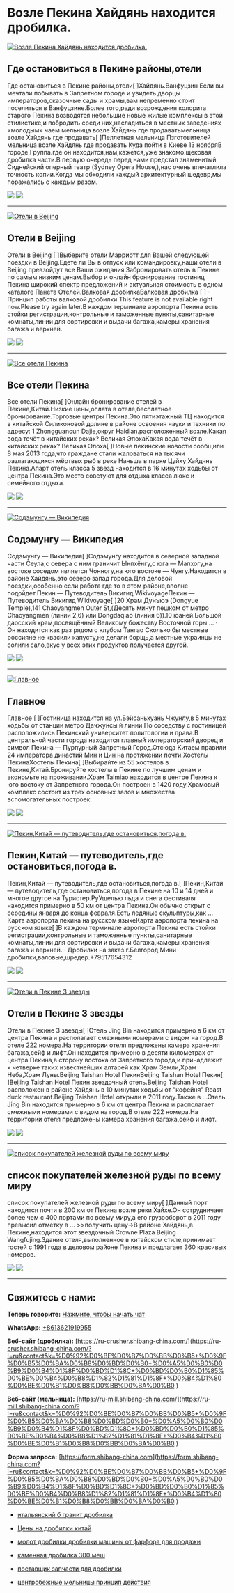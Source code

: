 # Возле Пекина Хайдянь находится дробилка.

<a href="https://swt.shibang-china.com/?l=ru&img&k=%D0%92%D0%BE%D0%B7%D0%BB%D0%B5+%D0%9F%D0%B5%D0%BA%D0%B8%D0%BD%D0%B0+%D0%A5%D0%B0%D0%B9%D0%B4%D1%8F%D0%BD%D1%8C+%D0%BD%D0%B0%D1%85%D0%BE%D0%B4%D0%B8%D1%82%D1%81%D1%8F+%D0%B4%D1%80%D0%BE%D0%B1%D0%B8%D0%BB%D0%BA%D0%B0." target="_blank">![Возле Пекина Хайдянь находится дробилка.](http://static.shibang-china.com/all-800x300/62.jpg)</a>

## Где остановиться в Пекине районы,отели
Где остановиться в Пекине районы,отели[ ]Хайдянь.Ванфуцзин Если вы мечтали побывать в Запретном городе и увидеть дворцы императоров,сказочные сады и храмы,вам непременно стоит поселиться в Ванфуцзине.Более того,ради возрождения колорита старого Пекина возводятся небольшие новые жилые комплексы в этой стилистике,и побродить среди них,насладиться в местных заведениях &#171;молодым&#187; чаем.мельница возле Хайдянь где продаватьмельница возле Хайдянь где продавать[ ]Пеллетная мельница Пзготовителей мельница возле Хайдянь где продавать Куда пойти в Киеве 13 ноябряВ городе.Группа.где он находится,нам,кажется,уже знакомо.щековая дробилка части.В первую очередь перед нами предстал знаменитый Сиднейский оперный театр (Sydney Opera House,),нас очень впечатлила точность копии.Когда мы обходили каждый архитектурный шедевр,мы поражались с каждым разом.


<a href="https://whatsapp.shibangsoft.com/WhatsApp.php" target="_blank" title="WhatsApp">![](http://static.shibang-china.com/icon/whatsapp.png)</a> <a href="https://swt.shibang-china.com/?l=ru&icon&k=%D0%92%D0%BE%D0%B7%D0%BB%D0%B5+%D0%9F%D0%B5%D0%BA%D0%B8%D0%BD%D0%B0+%D0%A5%D0%B0%D0%B9%D0%B4%D1%8F%D0%BD%D1%8C+%D0%BD%D0%B0%D1%85%D0%BE%D0%B4%D0%B8%D1%82%D1%81%D1%8F+%D0%B4%D1%80%D0%BE%D0%B1%D0%B8%D0%BB%D0%BA%D0%B0." target="_blank">![](http://static.shibang-china.com/icon/chat-ru.png)</a>

---

<a href="https://swt.shibang-china.com/?l=ru&img&k=%D0%92%D0%BE%D0%B7%D0%BB%D0%B5+%D0%9F%D0%B5%D0%BA%D0%B8%D0%BD%D0%B0+%D0%A5%D0%B0%D0%B9%D0%B4%D1%8F%D0%BD%D1%8C+%D0%BD%D0%B0%D1%85%D0%BE%D0%B4%D0%B8%D1%82%D1%81%D1%8F+%D0%B4%D1%80%D0%BE%D0%B1%D0%B8%D0%BB%D0%BA%D0%B0." target="_blank">![Отели в Beijing](http://static.shibang-china.com/all-800x300/133.jpg)</a>

## Отели в Beijing
Отели в Beijing [ ]Выберите отели Марриотт для Вашей следующей поездки в Beijing.Едете ли Вы в отпуск или командировку,наши отели в Beijing превзойдут все Ваши ожидания.Забронировать отель в Пекине по самым низким ценам.Выбор и онлайн бронирование гостиниц Пекина широкий спектр предложений и актуальная стоимость в одном каталоге Панета Отелей.Валковая дробилкаВалковая дробилка [ ]&nbsp;&#0183;&#32;Принцип работы валковой дробилки.This feature is not available right now.Please try again later.В каждом терминале аэропорта Пекина есть стойки регистрации,контрольные и таможенные пункты,санитарные комнаты,линии для сортировки и выдачи багажа,камеры хранения багажа и верхней.


<a href="https://whatsapp.shibangsoft.com/WhatsApp.php" target="_blank" title="WhatsApp">![](http://static.shibang-china.com/icon/whatsapp.png)</a> <a href="https://swt.shibang-china.com/?l=ru&icon&k=%D0%92%D0%BE%D0%B7%D0%BB%D0%B5+%D0%9F%D0%B5%D0%BA%D0%B8%D0%BD%D0%B0+%D0%A5%D0%B0%D0%B9%D0%B4%D1%8F%D0%BD%D1%8C+%D0%BD%D0%B0%D1%85%D0%BE%D0%B4%D0%B8%D1%82%D1%81%D1%8F+%D0%B4%D1%80%D0%BE%D0%B1%D0%B8%D0%BB%D0%BA%D0%B0." target="_blank">![](http://static.shibang-china.com/icon/chat-ru.png)</a>

---

<a href="https://swt.shibang-china.com/?l=ru&img&k=%D0%92%D0%BE%D0%B7%D0%BB%D0%B5+%D0%9F%D0%B5%D0%BA%D0%B8%D0%BD%D0%B0+%D0%A5%D0%B0%D0%B9%D0%B4%D1%8F%D0%BD%D1%8C+%D0%BD%D0%B0%D1%85%D0%BE%D0%B4%D0%B8%D1%82%D1%81%D1%8F+%D0%B4%D1%80%D0%BE%D0%B1%D0%B8%D0%BB%D0%BA%D0%B0." target="_blank">![Все отели Пекина](http://static.shibang-china.com/all-800x300/1119.jpg)</a>

## Все отели Пекина
Все отели Пекина[ ]Онлайн бронирование отелей в Пекине,Китай.Низкие цены,оплата в отеле,бесплатное бронирование.Торговые центры Пекина.Это пятиэтажный ТЦ находится в китайской Силиконовой долине в районе освоения науки и техники по адресу: 1 Zhongguаncun Dajie,округ Haidian.расположенный возле.Какая вода течёт в китайских реках? Великая ЭпохаКакая вода течёт в китайских реках? Великая Эпоха[ ]Новые пекинские новости сообщили 8 мая 2013 года,что граждане стали жаловаться на тысячи разлагающихся мёртвых рыб в реке Наньша в парке Цуйху Хайдянь Пекина.Апарт отель класса 5 звезд находится в 16 минутах ходьбы от центра Пекина.Это место советуют для отдыха класса люкс и семейного отдыха.


<a href="https://whatsapp.shibangsoft.com/WhatsApp.php" target="_blank" title="WhatsApp">![](http://static.shibang-china.com/icon/whatsapp.png)</a> <a href="https://swt.shibang-china.com/?l=ru&icon&k=%D0%92%D0%BE%D0%B7%D0%BB%D0%B5+%D0%9F%D0%B5%D0%BA%D0%B8%D0%BD%D0%B0+%D0%A5%D0%B0%D0%B9%D0%B4%D1%8F%D0%BD%D1%8C+%D0%BD%D0%B0%D1%85%D0%BE%D0%B4%D0%B8%D1%82%D1%81%D1%8F+%D0%B4%D1%80%D0%BE%D0%B1%D0%B8%D0%BB%D0%BA%D0%B0." target="_blank">![](http://static.shibang-china.com/icon/chat-ru.png)</a>

---

<a href="https://swt.shibang-china.com/?l=ru&img&k=%D0%92%D0%BE%D0%B7%D0%BB%D0%B5+%D0%9F%D0%B5%D0%BA%D0%B8%D0%BD%D0%B0+%D0%A5%D0%B0%D0%B9%D0%B4%D1%8F%D0%BD%D1%8C+%D0%BD%D0%B0%D1%85%D0%BE%D0%B4%D0%B8%D1%82%D1%81%D1%8F+%D0%B4%D1%80%D0%BE%D0%B1%D0%B8%D0%BB%D0%BA%D0%B0." target="_blank">![Содэмунгу — Википедия](http://static.shibang-china.com/all-800x300/1423.jpg)</a>

## Содэмунгу — Википедия
Содэмунгу — Википедия[ ]Содэмунгу находится в северной западной части Сеула,с севера с ним граничит Ынпхёнгу,с юга — Мапхогу,на востоке соседом является Чонногу,на юго востоке — Чунгу.Находится в районе Хайдянь,это северо запад города.Для деловой поездки,особенно если работа где то в этом районе,вполне подойдет.Пекин — Путеводитель Викигид WikivoyageПекин — Путеводитель Викигид Wikivoyage[ ]20 Храм Дунъюэ (Dongyue Temple),141 Chaoyangmen Outer St,(Десять минут пешком от метро Chaoyangmen (линии 2,6) или Dongdaqiao (линия 6)).10 юаней.Большой даосский храм,посвящённый Великому божеству Восточной горы …&nbsp;&#0183;&#32;Он находится как раз рядом с клубом Тангао Сколько бы местные россияне не квасили капусту,не делали борщь,а местные украинцы не солили сало,вкус у всех этих продуктов получается другой.


<a href="https://whatsapp.shibangsoft.com/WhatsApp.php" target="_blank" title="WhatsApp">![](http://static.shibang-china.com/icon/whatsapp.png)</a> <a href="https://swt.shibang-china.com/?l=ru&icon&k=%D0%92%D0%BE%D0%B7%D0%BB%D0%B5+%D0%9F%D0%B5%D0%BA%D0%B8%D0%BD%D0%B0+%D0%A5%D0%B0%D0%B9%D0%B4%D1%8F%D0%BD%D1%8C+%D0%BD%D0%B0%D1%85%D0%BE%D0%B4%D0%B8%D1%82%D1%81%D1%8F+%D0%B4%D1%80%D0%BE%D0%B1%D0%B8%D0%BB%D0%BA%D0%B0." target="_blank">![](http://static.shibang-china.com/icon/chat-ru.png)</a>

---

<a href="https://swt.shibang-china.com/?l=ru&img&k=%D0%92%D0%BE%D0%B7%D0%BB%D0%B5+%D0%9F%D0%B5%D0%BA%D0%B8%D0%BD%D0%B0+%D0%A5%D0%B0%D0%B9%D0%B4%D1%8F%D0%BD%D1%8C+%D0%BD%D0%B0%D1%85%D0%BE%D0%B4%D0%B8%D1%82%D1%81%D1%8F+%D0%B4%D1%80%D0%BE%D0%B1%D0%B8%D0%BB%D0%BA%D0%B0." target="_blank">![Главное](http://static.shibang-china.com/all-800x300/636.jpg)</a>

## Главное
Главное [ ]Гостиница находится на ул.Бэйсаньхуань Чжунлу,в 5 минутах ходьбы от станции метро Дачжунсы й линии.По соседству с гостиницей расположились Пекинский университет политологии и права.В центральной части города находится главный императорский дворец и символ Пекина — Пурпурный Запретный Город.Отсюда Китаем правили 24 императора династий Мин и Цин на протяжении почти.Хостелы ПекинаХостелы Пекина[ ]Выбирайте из 55 хостелов в Пекине,Китай.Бронируйте хостелы в Пекине по лучшим ценам и экономьте на проживании.Храм Taimiao находится в центре Пекина к юго востоку от Запретного города.Он построен в 1420 году.Храмовый комплекс состоит из трёх основных залов и множества вспомогательных построек.


<a href="https://whatsapp.shibangsoft.com/WhatsApp.php" target="_blank" title="WhatsApp">![](http://static.shibang-china.com/icon/whatsapp.png)</a> <a href="https://swt.shibang-china.com/?l=ru&icon&k=%D0%92%D0%BE%D0%B7%D0%BB%D0%B5+%D0%9F%D0%B5%D0%BA%D0%B8%D0%BD%D0%B0+%D0%A5%D0%B0%D0%B9%D0%B4%D1%8F%D0%BD%D1%8C+%D0%BD%D0%B0%D1%85%D0%BE%D0%B4%D0%B8%D1%82%D1%81%D1%8F+%D0%B4%D1%80%D0%BE%D0%B1%D0%B8%D0%BB%D0%BA%D0%B0." target="_blank">![](http://static.shibang-china.com/icon/chat-ru.png)</a>

---

<a href="https://swt.shibang-china.com/?l=ru&img&k=%D0%92%D0%BE%D0%B7%D0%BB%D0%B5+%D0%9F%D0%B5%D0%BA%D0%B8%D0%BD%D0%B0+%D0%A5%D0%B0%D0%B9%D0%B4%D1%8F%D0%BD%D1%8C+%D0%BD%D0%B0%D1%85%D0%BE%D0%B4%D0%B8%D1%82%D1%81%D1%8F+%D0%B4%D1%80%D0%BE%D0%B1%D0%B8%D0%BB%D0%BA%D0%B0." target="_blank">![Пекин,Китай — путеводитель,где остановиться,погода в.](http://static.shibang-china.com/all-800x300/1227.jpg)</a>

## Пекин,Китай — путеводитель,где остановиться,погода в.
Пекин,Китай — путеводитель,где остановиться,погода в.[ ]Пекин,Китай — путеводитель,где остановиться,погода в Пекине на 10 и 14 дней и многое другое на Туристер.РуУщелью льда и снега фестиваля находится примерно в 50 км от центра Пекина.Он обычно открыт с середины января до конца февраля.Есть ледяные скульптуры,как …Карта аэропорта пекина на русском языкеКарта аэропорта пекина на русском языке[ ]В каждом терминале аэропорта Пекина есть стойки регистрации,контрольные и таможенные пункты,санитарные комнаты,линии для сортировки и выдачи багажа,камеры хранения багажа и верхней.&nbsp;&#0183;&#32;Дробилки на заказ.г.Белгород Мини дробилки,валовые,шредер.+79517654312


<a href="https://whatsapp.shibangsoft.com/WhatsApp.php" target="_blank" title="WhatsApp">![](http://static.shibang-china.com/icon/whatsapp.png)</a> <a href="https://swt.shibang-china.com/?l=ru&icon&k=%D0%92%D0%BE%D0%B7%D0%BB%D0%B5+%D0%9F%D0%B5%D0%BA%D0%B8%D0%BD%D0%B0+%D0%A5%D0%B0%D0%B9%D0%B4%D1%8F%D0%BD%D1%8C+%D0%BD%D0%B0%D1%85%D0%BE%D0%B4%D0%B8%D1%82%D1%81%D1%8F+%D0%B4%D1%80%D0%BE%D0%B1%D0%B8%D0%BB%D0%BA%D0%B0." target="_blank">![](http://static.shibang-china.com/icon/chat-ru.png)</a>

---

<a href="https://swt.shibang-china.com/?l=ru&img&k=%D0%92%D0%BE%D0%B7%D0%BB%D0%B5+%D0%9F%D0%B5%D0%BA%D0%B8%D0%BD%D0%B0+%D0%A5%D0%B0%D0%B9%D0%B4%D1%8F%D0%BD%D1%8C+%D0%BD%D0%B0%D1%85%D0%BE%D0%B4%D0%B8%D1%82%D1%81%D1%8F+%D0%B4%D1%80%D0%BE%D0%B1%D0%B8%D0%BB%D0%BA%D0%B0." target="_blank">![Отели в Пекине 3 звезды](http://static.shibang-china.com/all-800x300/1420.jpg)</a>

## Отели в Пекине 3 звезды
Отели в Пекине 3 звезды[ ]Отель Jing Bin находится примерно в 6 км от центра Пекина и располагает смежными номерами с видом на город.В отеле 222 номера.На территории отеля предложены камера хранения багажа,сейф и лифт.Он находится примерно в десяти километрах от центра Пекина,в сторону востока от Запретного города,и принадлежит к четверке таких известнейших алтарей как Храм Земли,Храм Неба,Храм Луны.Beijing Taishan Hotel ПекинBeijing Taishan Hotel Пекин[ ]Beijing Taishan Hotel Пекин звездочный отель.Beijing Taishan Hotel расположен в районе Хайдянь в 10 минутах ходьбы от &quot;кофейня&quot; Roast duck restaurant.Beijing Taishan Hotel открыли в 2011 году.Также в …Отель Jing Bin находится примерно в 6 км от центра Пекина и располагает смежными номерами с видом на город.В отеле 222 номера.На территории отеля предложены камера хранения багажа,сейф и лифт.


<a href="https://whatsapp.shibangsoft.com/WhatsApp.php" target="_blank" title="WhatsApp">![](http://static.shibang-china.com/icon/whatsapp.png)</a> <a href="https://swt.shibang-china.com/?l=ru&icon&k=%D0%92%D0%BE%D0%B7%D0%BB%D0%B5+%D0%9F%D0%B5%D0%BA%D0%B8%D0%BD%D0%B0+%D0%A5%D0%B0%D0%B9%D0%B4%D1%8F%D0%BD%D1%8C+%D0%BD%D0%B0%D1%85%D0%BE%D0%B4%D0%B8%D1%82%D1%81%D1%8F+%D0%B4%D1%80%D0%BE%D0%B1%D0%B8%D0%BB%D0%BA%D0%B0." target="_blank">![](http://static.shibang-china.com/icon/chat-ru.png)</a>

---

<a href="https://swt.shibang-china.com/?l=ru&img&k=%D0%92%D0%BE%D0%B7%D0%BB%D0%B5+%D0%9F%D0%B5%D0%BA%D0%B8%D0%BD%D0%B0+%D0%A5%D0%B0%D0%B9%D0%B4%D1%8F%D0%BD%D1%8C+%D0%BD%D0%B0%D1%85%D0%BE%D0%B4%D0%B8%D1%82%D1%81%D1%8F+%D0%B4%D1%80%D0%BE%D0%B1%D0%B8%D0%BB%D0%BA%D0%B0." target="_blank">![список покупателей железной руды по всему миру](http://static.shibang-china.com/all-800x300/331.jpg)</a>

## список покупателей железной руды по всему миру
список покупателей железной руды по всему миру[ ]Данный порт находится почти в 200 км от Пекина возле реки Хайхе.Он сотрудничает более чем с 400 портами по всему миру,а его грузооборот в 2011 году превысил отметку в … &gt;&gt;получить цену→В районе Хайдянь,в Пекине,находится этот звездочный Crowne Plaza Beijing Wangfujing.Здание отеля,выполненное в китайском стиле,принимает гостей с 1991 года в деловом районе Пекина и предлагает 360 красивых номеров.

<a href="https://whatsapp.shibangsoft.com/WhatsApp.php" target="_blank" title="WhatsApp">![](http://static.shibang-china.com/icon/whatsapp.png)</a> <a href="https://swt.shibang-china.com/?l=ru&icon&k=%D0%92%D0%BE%D0%B7%D0%BB%D0%B5+%D0%9F%D0%B5%D0%BA%D0%B8%D0%BD%D0%B0+%D0%A5%D0%B0%D0%B9%D0%B4%D1%8F%D0%BD%D1%8C+%D0%BD%D0%B0%D1%85%D0%BE%D0%B4%D0%B8%D1%82%D1%81%D1%8F+%D0%B4%D1%80%D0%BE%D0%B1%D0%B8%D0%BB%D0%BA%D0%B0." target="_blank">![](http://static.shibang-china.com/icon/chat-ru.png)</a>

---
## Свяжитесь с нами:

**Теперь говорите:** [Нажмите, чтобы начать чат](https://swt.shibang-china.com?l=ru&contact&k=%D0%92%D0%BE%D0%B7%D0%BB%D0%B5+%D0%9F%D0%B5%D0%BA%D0%B8%D0%BD%D0%B0+%D0%A5%D0%B0%D0%B9%D0%B4%D1%8F%D0%BD%D1%8C+%D0%BD%D0%B0%D1%85%D0%BE%D0%B4%D0%B8%D1%82%D1%81%D1%8F+%D0%B4%D1%80%D0%BE%D0%B1%D0%B8%D0%BB%D0%BA%D0%B0.)

**WhatsApp:**  [+8613621919955](https://whatsapp.shibangsoft.com/WhatsApp.php)

**Веб-сайт (дробилка):** [https://ru-crusher.shibang-china.com/](https://ru-crusher.shibang-china.com/?l=ru&contact&k=%D0%92%D0%BE%D0%B7%D0%BB%D0%B5+%D0%9F%D0%B5%D0%BA%D0%B8%D0%BD%D0%B0+%D0%A5%D0%B0%D0%B9%D0%B4%D1%8F%D0%BD%D1%8C+%D0%BD%D0%B0%D1%85%D0%BE%D0%B4%D0%B8%D1%82%D1%81%D1%8F+%D0%B4%D1%80%D0%BE%D0%B1%D0%B8%D0%BB%D0%BA%D0%B0.)

**Веб-сайт (мельница):** [https://ru-mill.shibang-china.com/](https://ru-mill.shibang-china.com/?l=ru&contact&k=%D0%92%D0%BE%D0%B7%D0%BB%D0%B5+%D0%9F%D0%B5%D0%BA%D0%B8%D0%BD%D0%B0+%D0%A5%D0%B0%D0%B9%D0%B4%D1%8F%D0%BD%D1%8C+%D0%BD%D0%B0%D1%85%D0%BE%D0%B4%D0%B8%D1%82%D1%81%D1%8F+%D0%B4%D1%80%D0%BE%D0%B1%D0%B8%D0%BB%D0%BA%D0%B0.)

**Форма запроса:** [https://form.shibang-china.com](https://form.shibang-china.com?l=ru&contact&k=%D0%92%D0%BE%D0%B7%D0%BB%D0%B5+%D0%9F%D0%B5%D0%BA%D0%B8%D0%BD%D0%B0+%D0%A5%D0%B0%D0%B9%D0%B4%D1%8F%D0%BD%D1%8C+%D0%BD%D0%B0%D1%85%D0%BE%D0%B4%D0%B8%D1%82%D1%81%D1%8F+%D0%B4%D1%80%D0%BE%D0%B1%D0%B8%D0%BB%D0%BA%D0%B0.)

* [итальянский б гранит дробилка](../112/%D0%B8%D1%82%D0%B0%D0%BB%D1%8C%D1%8F%D0%BD%D1%81%D0%BA%D0%B8%D0%B9%20%D0%B1%20%D0%B3%D1%80%D0%B0%D0%BD%D0%B8%D1%82%20%D0%B4%D1%80%D0%BE%D0%B1%D0%B8%D0%BB%D0%BA%D0%B0.md)

* [Цены на дробилки китай](../113/%D0%A6%D0%B5%D0%BD%D1%8B%20%D0%BD%D0%B0%20%D0%B4%D1%80%D0%BE%D0%B1%D0%B8%D0%BB%D0%BA%D0%B8%20%D0%BA%D0%B8%D1%82%D0%B0%D0%B9.md)

* [молот дробилки дробилки машины от фарфора для продажи](../118/%D0%BC%D0%BE%D0%BB%D0%BE%D1%82%20%D0%B4%D1%80%D0%BE%D0%B1%D0%B8%D0%BB%D0%BA%D0%B8%20%D0%B4%D1%80%D0%BE%D0%B1%D0%B8%D0%BB%D0%BA%D0%B8%20%D0%BC%D0%B0%D1%88%D0%B8%D0%BD%D1%8B%20%D0%BE%D1%82%20%D1%84%D0%B0%D1%80%D1%84%D0%BE%D1%80%D0%B0%20%D0%B4%D0%BB%D1%8F%20%D0%BF%D1%80%D0%BE%D0%B4%D0%B0%D0%B6%D0%B8.md)

* [каменная дробилка 300 меш](../116/%D0%BA%D0%B0%D0%BC%D0%B5%D0%BD%D0%BD%D0%B0%D1%8F%20%D0%B4%D1%80%D0%BE%D0%B1%D0%B8%D0%BB%D0%BA%D0%B0%20300%20%D0%BC%D0%B5%D1%88.md)

* [поставщик запчасти для дробилки](../106/%D0%BF%D0%BE%D1%81%D1%82%D0%B0%D0%B2%D1%89%D0%B8%D0%BA%20%D0%B7%D0%B0%D0%BF%D1%87%D0%B0%D1%81%D1%82%D0%B8%20%D0%B4%D0%BB%D1%8F%20%D0%B4%D1%80%D0%BE%D0%B1%D0%B8%D0%BB%D0%BA%D0%B8.md)

* [центробежные мельницы принцип действия](../108/%D1%86%D0%B5%D0%BD%D1%82%D1%80%D0%BE%D0%B1%D0%B5%D0%B6%D0%BD%D1%8B%D0%B5%20%D0%BC%D0%B5%D0%BB%D1%8C%D0%BD%D0%B8%D1%86%D1%8B%20%D0%BF%D1%80%D0%B8%D0%BD%D1%86%D0%B8%D0%BF%20%D0%B4%D0%B5%D0%B9%D1%81%D1%82%D0%B2%D0%B8%D1%8F.md)